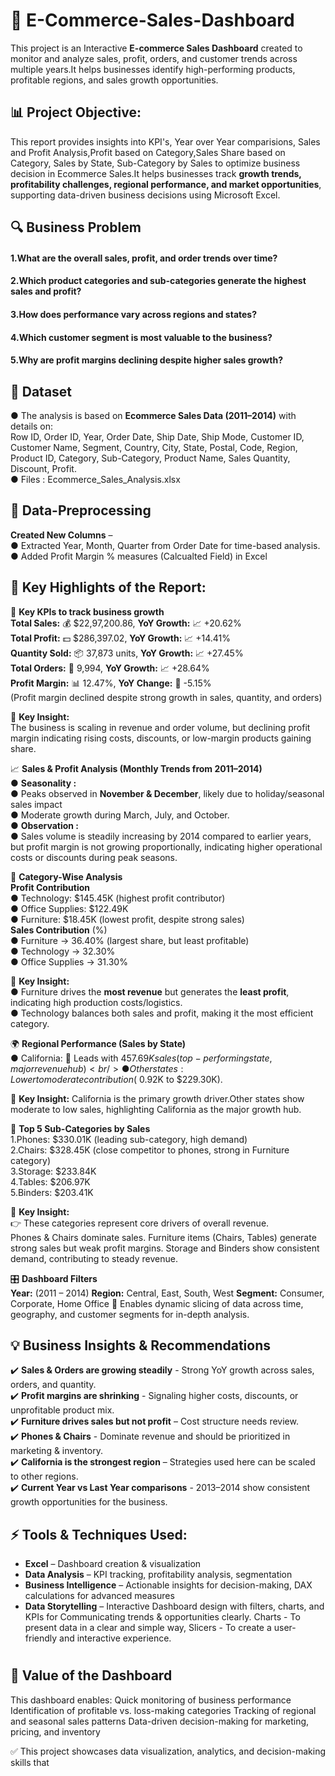 # 📌 E-Commerce-Sales-Dashboard
This project is an Interactive **E-commerce Sales Dashboard** created to monitor and analyze sales, profit, orders, and customer trends across multiple years.It helps businesses identify high-performing products, profitable regions, and sales growth opportunities.
## 📊 **Project Objective:**<br/>
This report provides insights into KPI's, Year over Year comparisions, Sales and Profit Analysis,Profit based on Category,Sales Share based on Category, Sales by State, Sub-Category by Sales to optimize business decision in Ecommerce Sales.It helps businesses track **growth trends, profitability challenges, regional performance, and market opportunities**, supporting data-driven business decisions using Microsoft Excel. 
## 🔍 Business Problem
#### **1.What are the overall sales, profit, and order trends over time?**
#### **2.Which product categories and sub-categories generate the highest sales and profit?**
#### **3.How does performance vary across regions and states?**
#### **4.Which customer segment is most valuable to the business?**
#### **5.Why are profit margins declining despite higher sales growth?**

## 📂 Dataset
● The analysis is based on **Ecommerce Sales Data (2011–2014)** with details on: <br/>
Row ID,	Order ID,	Year,	Order Date,	Ship Date,	Ship Mode,	Customer ID,	Customer Name,	Segment,	Country,	City,	State,	Postal, Code,	Region,	Product ID,	Category,	Sub-Category,	Product Name,	Sales	Quantity,	Discount,	Profit.<br/>
● Files : Ecommerce_Sales_Analysis.xlsx

## 🔁 Data-Preprocessing
**Created New Columns** –<br/>
 ● Extracted Year, Month, Quarter from Order Date for time-based analysis.<br/>
 ● Added Profit Margin % measures (Calcualted Field) in Excel
 
## 🔎 Key Highlights of the Report:
🔑 **Key KPIs to track business growth** <br/>
**Total Sales:** 💰 $22,97,200.86, 
**YoY Growth:** 📈 +20.62% <br/>
**Total Profit:** 💵 $286,397.02, 
**YoY Growth:** 📈 +14.41% <br/>
**Quantity Sold:** 📦 37,873 units, 
**YoY Growth:** 📈 +27.45% <br/>
**Total Orders:** 🛒 9,994, 
**YoY Growth:** 📈 +28.64% <br/>
**Profit Margin:** 📊 12.47%, 
**YoY Change:** 🔻 -5.15% <br/>
(Profit margin declined despite strong growth in sales, quantity, and orders)

📌 **Key Insight:** <br/>
The business is scaling in revenue and order volume, but declining profit margin indicating rising costs, discounts, or low-margin products gaining share.<br/>

📈 **Sales & Profit Analysis (Monthly Trends from 2011–2014)** <br/>
● **Seasonality :** <br/>
 ● Peaks observed in **November & December**, likely due to holiday/seasonal sales impact<br/>
 ● Moderate growth during March, July, and October.<br/>
● **Observation :** <br/>
 ● Sales volume is steadily increasing by 2014 compared to earlier years, but profit margin is not growing proportionally, indicating higher operational costs or discounts during peak seasons.<br/>
 
📂 **Category-Wise Analysis** <br/>
**Profit Contribution** <br/>
● Technology: $145.45K (highest profit contributor)<br/>
● Office Supplies: $122.49K<br/>
● Furniture: $18.45K (lowest profit, despite strong sales)<br/>
**Sales Contribution** (%)<br/>
● Furniture → 36.40% (largest share, but least profitable) <br/>
● Technology → 32.30% <br/>
● Office Supplies → 31.30% <br/>

📌 **Key Insight:** <br/>
● Furniture drives the **most revenue** but generates the **least profit**, indicating high production costs/logistics.<br/>
● Technology balances both sales and profit, making it the most efficient category.<br/>

🌍 **Regional Performance (Sales by State)** <br/>
● California: 🚀 Leads with $457.69K sales (top-performing state, major revenue hub) <br/>
● Other states: Lower to moderate contribution (~$0.92K to $229.30K). <br/>

📌 **Key Insight:** California is the primary growth driver.Other states show moderate to low sales, highlighting California as the major growth hub. <br/> 

📌 **Top 5 Sub-Categories by Sales**<br/> 
1.Phones: $330.01K (leading sub-category, high demand) <br/> 
2.Chairs: $328.45K (close competitor to phones, strong in Furniture category) <br/> 
3.Storage: $233.84K <br/> 
4.Tables: $206.97K <br/> 
5.Binders: $203.41K <br/> 

📌 **Key Insight:** <br/>
👉 These categories represent core drivers of overall revenue.<br/>
Phones & Chairs dominate sales.
Furniture items (Chairs, Tables) generate strong sales but weak profit margins.
Storage and Binders show consistent demand, contributing to steady revenue.<br/>

🎛 **Dashboard Filters**<br/>
**Year:** (2011 – 2014)
**Region:** Central, East, South, West
**Segment:** Consumer, Corporate, Home Office
📌 Enables dynamic slicing of data across time, geography, and customer segments for in-depth analysis.

## 💡 Business Insights & Recommendations
✔️ **Sales & Orders are growing steadily** - Strong YoY growth across sales, orders, and quantity. <br/>
✔️ **Profit margins are shrinking** - Signaling higher costs, discounts, or unprofitable product mix. <br/>
✔️ **Furniture drives sales but not profit** – Cost structure needs review.  <br/>
✔️ **Phones & Chairs** - Dominate revenue and should be prioritized in marketing & inventory.<br/>
✔️ **California is the strongest region** – Strategies used here can be scaled to other regions.<br/>
✔️ **Current Year vs Last Year comparisons** - 2013–2014 show consistent growth opportunities for the business.<br/>

 ## ⚡ Tools & Techniques Used: 
- **Excel** – Dashboard creation & visualization  <br/>
- **Data Analysis** – KPI tracking, profitability analysis, segmentation  <br/>
- **Business Intelligence** – Actionable insights for decision-making, DAX calculations for advanced measures<br/>
- **Data Storytelling** – Interactive Dashboard design with filters, charts, and KPIs for Communicating trends & opportunities clearly. Charts - To present data in a clear and simple way,
Slicers - To create a user-friendly and interactive experience.

# 


## 🚀 Value of the Dashboard
This dashboard enables:
Quick monitoring of business performance
Identification of profitable vs. loss-making categories
Tracking of regional and seasonal sales patterns
Data-driven decision-making for marketing, pricing, and inventory


✅ This project showcases data visualization, analytics, and decision-making skills that

